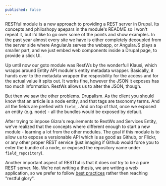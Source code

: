 ```yaml
---
published: false
---
```


RESTful module is a new approach to providing a REST server in Drupal. Its concepts and philoshopy apepars in the module's README so I won't repeat it, but I'd like to go over some of the points and show examples.
In the past year almost every site we have is either completely decoupled from the server side where AngularJs serves the webapp, or AngularJS plays a smaller part, and we just embed web components inside a Drupal page, to provide a slick UI.

Up until now our goto module was RestWs by the wonderfull Klausi, which wrapps around Entity API module's entity metadata wrapper. Basically, it hands over to the metadata wrapper the resposbility for the access and for the actual value it spits out.
It works fine, however the JSON it exposes has too much information. RestWs allows us to alter the JSON, though.

But then we saw the other problems. Drupalism. As the client you should know that an article is a node entity, and that tags are taxonomy terms. And all the fields are prefied with ``field_``. And on top of that, once we exposed an entity (e.g. node) - all the bundles would be exposed by default.

After trying to impose Gizra's requirements to RestWs and Services Entity, we've realized that the concepts where different enough to start a new module - learning a lot from the other modules. The goal if this module is to allow us to expose a versionable API which is as good as Github, or Flickr, or any other proper REST service (just imaging if Github would force you to enter the bundle of a node, or exposed the repository name under ``field_repository``).

Another important aspect of RESTful is that it does _not_ try to be a pure REST server. No. We're not writing a thesis, we are writing a web application, so we prefer to follow [best practices](http://www.vinaysahni.com/best-practices-for-a-pragmatic-restful-api) rather then reaching "restful glory".



